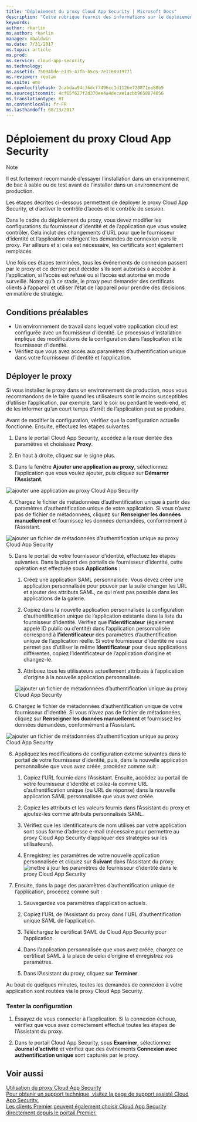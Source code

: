 ```yaml
---
title: "Déploiement du proxy Cloud App Security | Microsoft Docs"
description: "Cette rubrique fournit des informations sur le déploiement du proxy Cloud App Security."
keywords: 
author: rkarlin
ms.author: rkarlin
manager: mbaldwin
ms.date: 7/31/2017
ms.topic: article
ms.prod: 
ms.service: cloud-app-security
ms.technology: 
ms.assetid: 75094bde-e135-47fb-b5c6-7e1168919771
ms.reviewer: reutam
ms.suite: ems
ms.openlocfilehash: 2cabdaa94c36dcf7496cc1d1126e720871ee80b9
ms.sourcegitcommit: 4cf65f627f2d370ee4a4decae1acbb9658874056
ms.translationtype: HT
ms.contentlocale: fr-FR
ms.lasthandoff: 08/13/2017
---
```

# <a name="deploying-the-cloud-app-security-proxy"></a>Déploiement du proxy Cloud App Security

> [!NOTE]
> Il est fortement recommandé d’essayer l’installation dans un environnement de bac à sable ou de test avant de l’installer dans un environnement de production.

Les étapes décrites ci-dessous permettent de déployer le proxy Cloud App Security, et d’activer le contrôle d’accès et le contrôle de session.

Dans le cadre du déploiement du proxy, vous devez modifier les configurations du fournisseur d’identité et de l’application que vous voulez contrôler. Cela inclut des changements d’URL pour que le fournisseur d’identité et l’application redirigent les demandes de connexion vers le proxy. Par ailleurs et si cela est nécessaire, les certificats sont également remplacés.

Une fois ces étapes terminées, tous les événements de connexion passent par le proxy et ce dernier peut décider s’ils sont autorisés à accéder à l’application, si l’accès est refusé ou si l’accès est autorisé en mode surveillé. Notez qu’à ce stade, le proxy peut demander des certificats clients à l’appareil et utiliser l’état de l’appareil pour prendre des décisions en matière de stratégie.

## <a name="prerequisites"></a>Conditions préalables

-   Un environnement de travail dans lequel votre application cloud est configurée avec un fournisseur d’identité. Le processus d’installation implique des modifications de la configuration dans l’application et le fournisseur d’identité.
- Vérifiez que vous avez accès aux paramètres d’authentification unique dans votre fournisseur d’identité et l’application.

## <a name="deploy-the-proxy"></a>Déployer le proxy

Si vous installez le proxy dans un environnement de production, nous vous recommandons de le faire quand les utilisateurs sont le moins susceptibles d’utiliser l’application, par exemple, tard le soir ou pendant le week-end, et de les informer qu’un court temps d’arrêt de l’application peut se produire.

Avant de modifier la configuration, vérifiez que la configuration actuelle fonctionne. Ensuite, effectuez les étapes suivantes.

1.  Dans le portail Cloud App Security, accédez à la roue dentée des paramètres et choisissez **Proxy**.

2. En haut à droite, cliquez sur le signe plus.

3. Dans la fenêtre **Ajouter une application au proxy**, sélectionnez l’application que vous voulez ajouter, puis cliquez sur **Démarrer l’Assistant**. 

 ![ajouter une application au proxy Cloud App Security](./media/proxy-add-app.png)

4. Chargez le fichier de métadonnées d’authentification unique à partir des paramètres d’authentification unique de votre application. Si vous n’avez pas de fichier de métadonnées, cliquez sur **Renseigner les données manuellement** et fournissez les données demandées, conformément à l’Assistant. 

 ![ajouter un fichier de métadonnées d’authentification unique au proxy Cloud App Security](./media/proxy-w-add-app.png)


5. Dans le portail de votre fournisseur d’identité, effectuez les étapes suivantes. Dans la plupart des portails de fournisseur d’identité, cette opération est effectuée sous **Applications** :

    1. Créez une application SAML personnalisée. Vous devez créer une application personnalisée pour pouvoir par la suite changer les URL et ajouter des attributs SAML, ce qui n’est pas possible dans les applications de la galerie.
    
    2. Copiez dans la nouvelle application personnalisée la configuration d’authentification unique de l’application existante dans la liste du fournisseur d’identité. Vérifiez que **l’identificateur** (également appelé ID public ou d’entité) dans l’application personnalisée correspond à **l’identificateur** des paramètres d’authentification unique de l’application réelle. Si votre fournisseur d’identité ne vous permet pas d’utiliser le même **identificateur** pour deux applications différentes, copiez l’identificateur de l’application d’origine et changez-le.
    
    3. Attribuez tous les utilisateurs actuellement attribués à l’application d’origine à la nouvelle application personnalisée.
    
    ![ajouter un fichier de métadonnées d’authentification unique au proxy Cloud App Security](./media/proxy-w-add-external-config.png)

5. Chargez le fichier de métadonnées d’authentification unique de votre fournisseur d’identité. Si vous n’avez pas de fichier de métadonnées, cliquez sur **Renseigner les données manuellement** et fournissez les données demandées, conformément à l’Assistant.  

 ![ajouter un fichier de métadonnées d’authentification unique au proxy Cloud App Security](./media/proxy-w-identity-provider.png)

6. Appliquez les modifications de configuration externe suivantes dans le portail de votre fournisseur d’identité, puis, dans la nouvelle application personnalisée que vous avez créée, procédez comme suit :

    1. Copiez l’URL fournie dans l’Assistant. Ensuite, accédez au portail de votre fournisseur d’identité et collez-la comme URL d’authentification unique (ou URL de réponse) dans la nouvelle application SAML personnalisée que vous avez créée.
    
    2. Copiez les attributs et les valeurs fournis dans l’Assistant du proxy et ajoutez-les comme attributs personnalisés SAML.
    
    3. Vérifiez que les identificateurs de nom utilisés par votre application sont sous forme d’adresse e-mail (nécessaire pour permettre au proxy Cloud App Security d’appliquer des stratégies sur les utilisateurs).
    
    4. Enregistrez les paramètres de votre nouvelle application personnalisée et cliquez sur **Suivant** dans l’Assistant du proxy.
 ![mettre à jour les paramètres de fournisseur d’identité dans le proxy Cloud App Security](./media/proxy-w-ip-external2.png)

4.  Ensuite, dans la page des paramètres d’authentification unique de l’application, procédez comme suit :
    1. Sauvegardez vos paramètres d’application actuels.
    
    2. Copiez l’URL de l’Assistant du proxy dans l’URL d’authentification unique SAML de l’application.
    
    3. Téléchargez le certificat SAML de Cloud App Security pour l’application.
    
    4. Dans l’application personnalisée que vous avez créée, chargez ce certificat SAML à la place de celui d’origine et enregistrez vos paramètres.
   
    5. Dans l’Assistant du proxy, cliquez sur **Terminer**.


Au bout de quelques minutes, toutes les demandes de connexion à votre application sont routées via le proxy Cloud App Security. 



### <a name="test-the-configuration"></a>Tester la configuration

1.  Essayez de vous connecter à l’application. Si la connexion échoue, vérifiez que vous avez correctement effectué toutes les étapes de l’Assistant du proxy. 

2.  Dans le portail Cloud App Security, sous **Examiner**, sélectionnez **Journal d’activité** et vérifiez que des événements **Connexion avec authentification unique** sont capturés par le proxy.



## <a name="see-also"></a>Voir aussi  
[Utilisation du proxy Cloud App Security](proxy-intro.md)   
[Pour obtenir un support technique, visitez la page de support assisté Cloud App Security.](http://support.microsoft.com/oas/default.aspx?prid=16031)   
[Les clients Premier peuvent également choisir Cloud App Security directement depuis le portail Premier.](https://premier.microsoft.com/)  
  